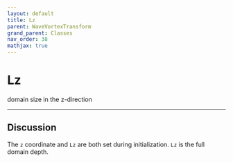 ```yaml
---
layout: default
title: Lz
parent: WaveVortexTransform
grand_parent: Classes
nav_order: 38
mathjax: true
---
```


#  Lz

domain size in the z-direction


---

## Discussion

The `z` coordinate and `Lz` are both set during initialization. `Lz` is the full domain depth.

